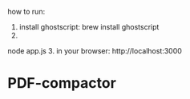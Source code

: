 how to run:
1. install ghostscript:
brew install ghostscript
2.
node app.js
3.
in your browser:
http://localhost:3000
# PDF-compactor

